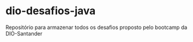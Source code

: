 # dio-desafios-java
Repositório para armazenar todos os desafios proposto pelo bootcamp da DIO-Santander
